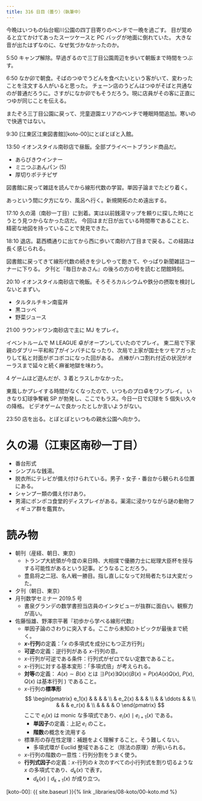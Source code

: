 ```yaml
---
title: 316 日目（曇り）（執筆中）
---
```


今晩はいつもの仙台堀川公園の四丁目寄りのベンチで一晩を過ごす。
目が覚めると立てかけてあったスーツケースと PC バッグが地面に倒れていた。
大きな音が出たはずなのに、なぜ気づかなかったのか。

5:50 キャンプ解除。早過ぎるので三丁目公園周辺を歩いて朝飯まで時間をつぶす。

6:50 なか卯で朝食。そばのつゆでうどんを食べたいという客がいて、変わったことを注文する人がいると思った。
チェーン店のうどんはつゆがそばと共通なのが普通だろうに。さすがになか卯でもそうだろう。現に店員がその客に正直につゆが同じことを伝える。

またぞろ三丁目公園に戻って、児童遊園エリアのベンチで睡眠時間追加。寒いので快適ではない。

9:30 [江東区江東図書館][koto-00]にとぼとぼと入館。

13:50 イオンスタイル南砂店で昼飯。全部プライベートブランド商品だ。
* あらびきウインナー
* ミニつぶあんパン (5)
* 厚切りポテチピザ

図書館に戻って雑誌を読んでから線形代数の学習。単因子論までたどり着く。

あっという間に夕方になり、風呂へ行く。新規開拓のため遠出する。

17:10 久の湯（南砂一丁目）に到着。実は以前銭湯マップを頼りに探した時にとうとう見つからなかった店だ。
今回はまだ日が出ている時間帯であることと、精密な地図を持っていることで発見できた。

18:10 退店。葛西橋通りに出てから西に歩いて南砂六丁目まで戻る。この経路は長く感じられる。

図書館に戻ってきて線形代数の続きを少しやって飽きて、やっぱり新聞雑誌コーナーに下りる。
夕刊と『毎日かあさん』の後ろの方の号を読むと閉館時刻。

20:10 イオンスタイル南砂店で晩飯。そろそろカルシウムや鉄分の摂取を検討しないとまずい。
* タルタルチキン南蛮丼
* 黒コッペ
* 野菜ジュース

21:00 ラウンドワン南砂店で主に MJ をプレイ。

イベントルームで M LEAGUE 卓がオープンしていたのでプレイ。
東二局で下家親のダブリー平和和了がインパチになったり、次局で上家が国士をツモアガったりして私と対面がボコボコになった回がある。
点棒がハコ割れ付近の状況がオーラスまで延々と続く麻雀地獄を味わう。

4 ゲームほど遊んだが、3 着とラスしかなかった。

東風しかプレイする時間がなくなったので、いつものプロ卓をワンプレイ。
いきなり幻球争奪戦 SP が勃発し、ここでもラス。今日一日で幻球を 5 個失い久々の降格。
ビデオゲームで良かったとしか言いようがない。

23:50 店を出る。とぼとぼといつもの親水公園へ向かう。

# 久の湯（江東区南砂一丁目）

* 番台形式
* シンプルな銭湯。
* 脱衣所にテレビが備え付けられている。男子・女子・番台から観られる位置にある。
* シャンプー類の備え付けあり。
* 男湯にポンポコ食堂的ディスプレイがある。薬湯に浸かりながら謎の動物フィギュア群を鑑賞か。

# 読み物

* 朝刊（産経、朝日、東京）
  * トランプ大統領が今度の来日時、大相撲で優勝力士に総理大臣杯を授与する可能性があるという記事。どうなることだろう。
  * 豊島将之二冠、名人戦一勝目。指し直しになって対局者たちは大変だった。
* 夕刊（朝日、東京）
* 月刊数学セミナー 2019.5 号
  * 書泉グランデの数学書担当店員のインタビューが抜群に面白い。観察力が高い。
* 佐藤恒雄、野澤宗平著『初歩から学べる線形代数』
  * 単因子論のさわりに突入する。ここから未知のトピックが最後まで続く。
  * **$x$-行列**の定義：「$x$ の多項式を成分にもつ正方行列」
  * **可逆**の定義：逆行列がある $x$-行列の意。
  * $x$-行列が可逆である条件：行列式がゼロでない定数であること。
  * $x$-行列に対する基本変形：「多項式倍」が考えられる。
  * **対等**の定義：
    $A(x) \sim B(x)$ とは $\exists{P(x)}\exists{Q(x)} (B(x) = P(x)A(x)Q(x),$ $P(x), Q(x)$ は基本行列 $)$ であること。
  * $x$-行列の**標準形**
    $$
    \begin{pmatrix}
    e_1(x) &        &        &        &   \\
           & e_2(x) &        &        &   \\
           &        & \ddots &        &   \\
           &        &        & e_r(x) &   \\
           &        &        &        & O
    \end{pmatrix}
    $$
    ここで $e_i(x)$ は monic な多項式であり、$e_i(x) \mid e_{i + 1}(x)$ である。
    * **単因子**の定義：上記 $e_i$ のこと。
    * **階数**の概念を流用する
  * 標準形の存在性定理：補題をよく理解すること。そう難しくない。
    * 多項式環が Euclid 整域であること（除法の原理）が用いられる。
  * $x$-行列の階数の一意性：行列分割をうまく使う。
  * **行列式因子**の定義：$x$-行列の $k$ 次のすべての小行列式を割り切るような $x$ の多項式であり、$d_k(x)$ で表す。
    * $d_k(x) \mid d_{k+1}(x)$ が成り立つ。

[koto-00]: {{ site.baseurl }}{% link _libraries/08-koto/00-koto.md %}
